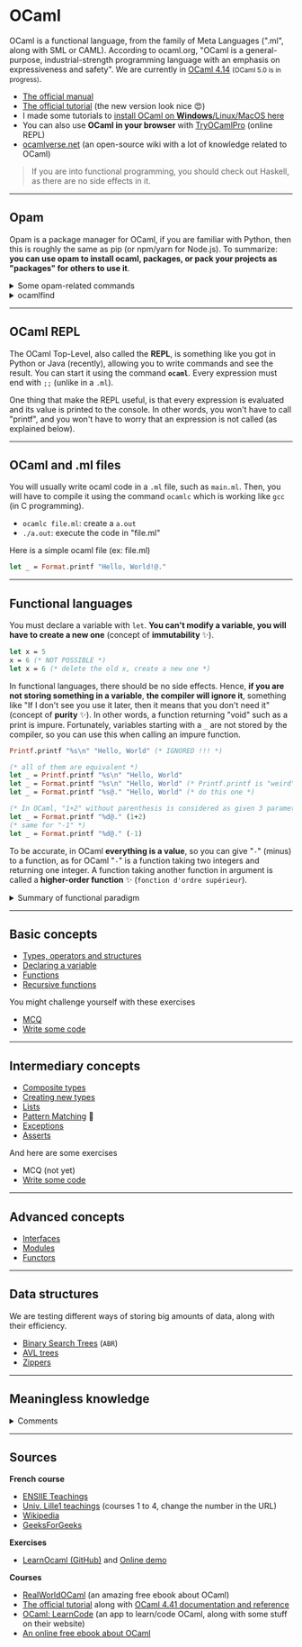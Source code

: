 # OCaml

OCaml is a functional language, from the family of Meta Languages (".ml", along with SML or CAML). According to ocaml.org, "OCaml is a general-purpose, industrial-strength programming language with an emphasis on expressiveness and safety". We are currently in [OCaml 4.14](https://github.com/ocaml/ocaml) <small>(OCaml 5.0 is in progress)</small>.

* [The official manual](https://ocaml.org/manual/index.html)
* [The official tutorial](https://ocaml.org/docs) (the new version look nice 😍)
* I made some tutorials to [install OCaml on **Windows**/Linux/MacOS here](https://plugins.jetbrains.com/plugin/18531-ocaml/documentation)
* You can also use **OCaml in your browser** with [TryOCamlPro](https://try.ocamlpro.com/) (online REPL)
* [ocamlverse.net](http://ocamlverse.net/) (an open-source wiki with a lot of knowledge related to OCaml)

> If you are into functional programming, you should check out Haskell, as there are no side effects in it.

<hr class="sl">

## Opam

Opam is a package manager for OCaml, if you are familiar with Python, then this is roughly the same as pip (or npm/yarn for Node.js). To summarize: **you can use opam to install ocaml, packages, or pack your projects as "packages" for others to use it**.

<details class="details-border">
<summary>Some opam-related commands</summary>

```bash
# install (please refer to https://plugins.jetbrains.com/plugin/18531-ocaml/documentation)
sudo apt-get install opam
# init opam
opam init
# see ocaml versions (=switch) installed
# or "ls -l ~/.opam/
opam switch
# install ocaml 4.12.0 - a bit long
opam switch create 4.12.0
# install the package xxx for the current switch
# see https://opam.ocaml.org/packages/
opam install xxx
opam update # and opam update xxx
opam upgrade # and opam upgrade xxx
```
</details>

<details class="details-border">
<summary>ocamlfind</summary>

OCaml find to do a lot of things involving libraries. One usage could be to compile using `ocamlc` files that use external libraries.

```bash
# create a file "test"
# while compiling with debug information (-g)
# avg.ml and test.ml
# while linking external libraries: extlib and oUnit
#
# Read the documentation if you want to learn more about -package or -linkpkg, while -g/-o are options of ocamlc
ocamlfind ocamlc -o test -package extlib,oUnit -linkpkg -g avl.ml test.ml
```
</details>

<hr class="sr">

## OCaml REPL

The OCaml Top-Level, also called the **REPL**, is something like you got in Python or Java (recently), allowing you to write commands and see the result. You can start it using the command **`ocaml`**. Every expression must end with `;;` (unlike in a `.ml`).

One thing that make the REPL useful, is that every expression is evaluated and its value is printed to the console. In other words, you won't have to call "printf", and you won't have to worry that an expression is not called (as explained below).

<hr class="sl">

## OCaml and .ml files

You will usually write ocaml code in a `.ml` file, such as `main.ml`. Then, you will have to compile it using the command `ocamlc` which is working like `gcc` (in C programming).

* `ocamlc file.ml`: create a `a.out`
* `./a.out`: execute the code in "file.ml"

Here is a simple ocaml file (ex: file.ml)

```ocaml
let _ = Format.printf "Hello, World!@."
```

<hr class="sr">

## Functional languages

You must declare a variable with `let`. **You can't modify a variable, you will have to create a new one** (concept of **immutability** ✨).

```ocaml
let x = 5
x = 6 (* NOT POSSIBLE *)
let x = 6 (* delete the old x, create a new one *)
```

In functional languages, there should be no side effects. Hence, **if you are not storing something in a variable**, **the compiler will ignore it**, something like "If I don't see you use it later, then it means that you don't need it" (concept of **purity** ✨). In other words, a function returning "void" such as a print is impure. Fortunately, variables starting with a `_` are not stored by the compiler, so you can use this when calling an impure function.

```ocaml
Printf.printf "%s\n" "Hello, World" (* IGNORED !!! *)

(* all of them are equivalent *)
let _ = Printf.printf "%s\n" "Hello, World"
let _ = Format.printf "%s\n" "Hello, World" (* Printf.printf is "weird", use Format *)
let _ = Format.printf "%s@." "Hello, World" (* do this one *)

(* In OCaml, "1+2" without parenthesis is considered as given 3 parameters '1' '+' '2' to a function, so add parenthesis *)
let _ = Format.printf "%d@." (1+2)
(* same for "-1" *)
let _ = Format.printf "%d@." (-1)
```

To be accurate, in OCaml **everything is a value**, so you can give "`-`" (minus) to a function, as for OCaml "`-`" is a function taking two integers and returning one integer. A function taking another function in argument is called a **higher-order function** ✨ (`fonction d'ordre supérieur`).

<details class="details-border">
<summary>Summary of functional paradigm</summary>

* **Immutability**: you can modify a variable
* **Referential transparency**: if `f(x)=y`,
  writing `y` or `f(x)` must be the same. 
* **Purity**: `f(x)-f(x)` is equals to 0, there is no side effects, and you can predict the outcome of your code
* **Implicit types**: types are implicit
* **First-class citizens**: a function can be given as parameter to another function called higher-order function (`Fonction d'ordre supérieur`)
</details>

<hr class="sl">

## Basic concepts

* [Types, operators and structures](basic/syntax.md)
* [Declaring a variable](basic/variables.md)
* [Functions](basic/functions.md)
* [Recursive functions](basic/rec.md)

You might challenge yourself with these exercises

* [MCQ](basic/mcq.md)
* [Write some code](basic/exercises.md)

<hr class="sr">

## Intermediary concepts

* [Composite types](interm/tuples.md)
* [Creating new types](interm/types.md)
* [Lists](interm/lists.md)
* [Pattern Matching](interm/match.md) 🚀
* [Exceptions](interm/exceptions.md)
* [Asserts](interm/asserts.md)

And here are some exercises

* MCQ (not yet)
* [Write some code](interm/exercises.md)

<hr class="sl">

## Advanced concepts

* [Interfaces](advanced/interfaces.md)
* [Modules](advanced/modules.md)
* [Functors](advanced/functors.md)

<hr class="sl">

## Data structures

We are testing different ways of storing big amounts of data, along with their efficiency.

* [Binary Search Trees](data/bst.md) (`ABR`)
* [AVL trees](data/avl.md)
* [Zippers](data/zippers.md)

<hr class="sr">

## Meaningless knowledge

<details class="details-border">
<summary>Comments</summary>

In OCaml, comments are not ignored, and they are really parsed... If you are writing a `"` (quote), the parser will think that you started writing a string, even if you are inside a comment. Hence, if the string is not properly finished (no matching quote), you will have an error, as you would if you wrote a non-terminated string in your code.

It can lead to surprising comments ✌, this one bellow (try it), is a valid comment, but most ocaml highlighters such as the one I'm using, are not parsing it properly.

```ocaml
(* "this is a string *)" *)
```

Also, in OCaml, you can have a comment inside another comment. What I mean, is that you can have a closing comment tag inside another comment... In every other language, you will see an error because the comment would be "(* (* *)", but in OCaml, the code below is working fine

```ocaml
(* (* *) *)
```

</details>

<hr class="sl">

## Sources

**French course**

* [ENSIIE Teachings](https://www.ensiie.fr/)
* [Univ. Lille1 teachings](https://www.fil.univ-lille1.fr/~wegrzyno/portail/Elfe/Doc/Cours-PF/cours-1.pdf) (courses 1 to 4, change the number in the URL)
* [Wikipedia](https://en.wikipedia.org/wiki/Functional_programming#Concepts)
* [GeeksForGeeks](https://www.geeksforgeeks.org/functional-programming-paradigm/)

**Exercises**

* [LearnOcaml (GitHub)](https://github.com/ocaml-sf/learn-ocaml) and [Online demo](https://ocaml-sf.org/learn-ocaml-public/)

**Courses**

* [RealWorldOCaml](http://dev.realworldocaml.org/) (an amazing free ebook about OCaml)
* [The official tutorial](https://ocaml.org/docs) along with [OCaml 4.41 documentation and reference](https://v2.ocaml.org/releases/4.14/ocaml-4.14-refman.pdf)
* [OCaml: LearnCode](https://ocaml-learn-code.com/) (an app to learn/code OCaml, along with some stuff on their website)
* [An online free ebook about OCaml](https://cs3110.github.io/textbook/cover.html)